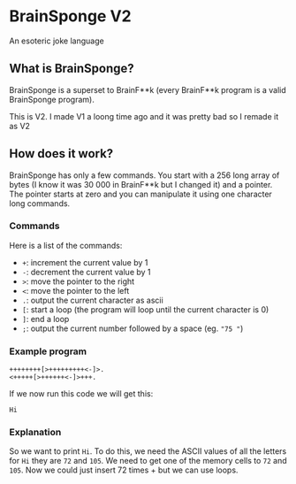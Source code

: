 # BrainSponge V2

An esoteric joke language

## What is BrainSponge?

BrainSponge is a superset to BrainF\*\*k (every BrainF\*\*k program is a valid BrainSponge program).

This is V2.
I made V1 a loong time ago and it was pretty bad so I remade it as V2

## How does it work?

BrainSponge has only a few commands.
You start with a 256 long array of bytes (I know it was 30 000 in BrainF\*\*k but I changed it) and a pointer.
The pointer starts at zero and you can manipulate it using one character long commands.

### Commands

Here is a list of the commands:

- `+`: increment the current value by 1
- `-`: decrement the current value by 1
- `>`: move the pointer to the right
- `<`: move the pointer to the left
- `.`: output the current character as ascii
- `[`: start a loop (the program will loop until the current character is 0)
- `]`: end a loop
- `;`: output the current number followed by a space (eg. `"75 "`)

### Example program

```
++++++++[>+++++++++<-]>.
<+++++[>++++++<-]>+++.
```
If we now run this code we will get this:
```
Hi
```

### Explanation

So we want to print `Hi`.
To do this, we need the ASCII values of all the letters for `Hi` they are `72` and `105`.
We need to get one of the memory cells to `72` and `105`.
Now we could just insert 72 times + but we can use loops.

